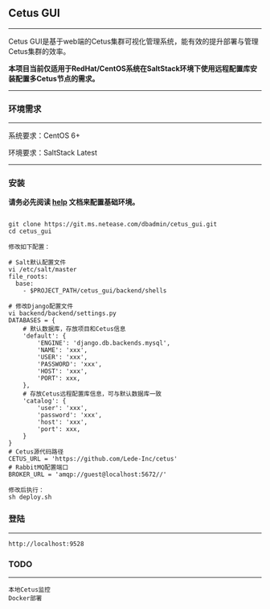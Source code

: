 ## Cetus GUI

---

Cetus GUI是基于web端的Cetus集群可视化管理系统，能有效的提升部署与管理Cetus集群的效率。

**本项目当前仅适用于RedHat/CentOS系统在SaltStack环境下使用远程配置库安装配置多Cetus节点的需求。**

---

### 环境需求

---

系统要求：CentOS 6+

环境要求：SaltStack Latest

---

### 安装

**请务必先阅读 [help](./frontend/docs/HELP.md) 文档来配置基础环境。**

```

git clone https://git.ms.netease.com/dbadmin/cetus_gui.git
cd cetus_gui

修改如下配置：

# Salt默认配置文件
vi /etc/salt/master
file_roots:
  base:
    - $PROJECT_PATH/cetus_gui/backend/shells

# 修改Django配置文件
vi backend/backend/settings.py
DATABASES = {
    # 默认数据库，存放项目和Cetus信息
    'default': {
        'ENGINE': 'django.db.backends.mysql',
        'NAME': 'xxx',
        'USER': 'xxx',
        'PASSWORD': 'xxx',
        'HOST': 'xxx',
        'PORT': xxx,
    },
    # 存放Cetus远程配置库信息，可与默认数据库一致
    'catalog': {
        'user': 'xxx',
        'password': 'xxx',
        'host': 'xxx',
        'port': xxx,
    }
}
# Cetus源代码路径
CETUS_URL = 'https://github.com/Lede-Inc/cetus'
# RabbitMQ配置端口
BROKER_URL = 'amqp://guest@localhost:5672//'

修改后执行：
sh deploy.sh

```

### 登陆

---

```
http://localhost:9528
```

### TODO

---

```
本地Cetus监控
Docker部署
```


